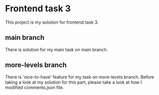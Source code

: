 # Frontend task 3

This project is my solution for frontend task 3.

## main branch

There is solution for my main task on main branch.

## more-levels branch

There is 'nice-to-have' feature for my task on more-levels branch.
Before taking a look at my solution for this part, please take a look at how I modified comments.json file.
